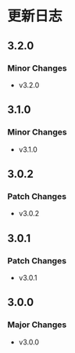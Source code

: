 # 更新日志

## 3.2.0

### Minor Changes

- v3.2.0

## 3.1.0

### Minor Changes

- v3.1.0

## 3.0.2

### Patch Changes

- v3.0.2

## 3.0.1

### Patch Changes

- v3.0.1

## 3.0.0

### Major Changes

- v3.0.0
